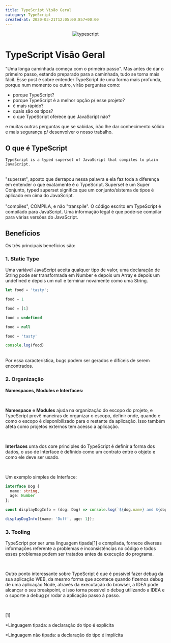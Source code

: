 ```yaml
---
title: TypeScript Visão Geral
category: TypeScript
created-at: 2020-03-21T12:05:00.857+00:00
---
```


<p align="center">
    <img alt="typescript" src="https://upload.wikimedia.org/wikipedia/commons/thumb/2/29/TypeScript_Logo_(Blue).svg/512px-TypeScript_Logo_(Blue).svg.png"/>
</p>

# TypeScript Visão Geral

"Uma longa caminhada começa com o primeiro passo". Mas antes de dar o primeiro passo, estando preparado para a caminhada,
tudo se torna mais fácil. Esse post é sobre entender TypeScript de uma forma mais profunda, porque num momento ou outro,
virão perguntas como:
 
- porque TypeScript?
- porque TypeScript é a melhor opção p/ esse projeto?
- é mais rápido?
- quais são os tipos?
- o que TypeScript oferece que JavaScript não?

e muitas outras perguntas que se sabidas, irão lhe dar conhecimento sólido e mais segurança p/ desenvolver o nosso trabalho.

## O que é TypeScript

`TypeScript is a typed superset of JavaScript that compiles to plain JavaScript.`

<br/>
"superset", aposto que derrapou nessa palavra e ela faz toda a diferença em entender o que exatamente é o TypeScript.
Superset é um Super Conjunto, typed superset significa que um conjunto/sistema de tipos é aplicado em cima do JavaScript.
<br/><br/>
"compiles", COMPILA, e não "transpile". O código escrito em TypeScript é compilado para JavaScript. Uma informação legal
é que pode-se compilar para várias versões do JavaScript.

## Benefícios

Os três principais benefícios são:

### 1. Static Type

Uma variável JavaScript aceita qualquer tipo de valor, uma declaração de String pode ser transformada em Number e depois
um Array e depois um undefined e depois um null e terminar novamente como uma String.

```js
let food = 'tasty';

food = 1

food = [1]

food = undefined

food = null

food = 'tasty'

console.log(food)
```

<br/>
Por essa característica, bugs podem ser gerados e difíceis de serem encontrados.

### 2. Organização

__Namespaces, Modules e Interfaces:__

<br/>

__Namespace__ e __Modules__ ajuda na organização do escopo do projeto, e TypeScript provê maneiras de organizar o escopo, definir
onde, quando e como o escopo é disponibilizado para o restante da aplicação. Isso também afeta como projetos externos
tem acesso a aplicação.

<br/>

__Interfaces__ uma dos core principles do TypeScript é definir a forma dos dados, o uso de Interface é definido como
um contrato entre o objeto e como ele deve ser usado.

<br/>

Um exemplo simples de Interface:

```typescript
interface Dog {
  name: string,
  age: Number
};

const displayDogInfo = (dog: Dog) => console.log(`${dog.name} and ${dog.age}`);

displayDogInfo({name: 'Duff', age: 1});
``` 

### 3. Tooling

TypeScript por ser uma linguagem tipada[1] e compilada, fornece diversas informações referente a problemas e inconsistências
no código e todos esses problemas podem ser tratados antes da execução do programa. 

<br/>

Outro ponto interessante sobre TypeScript é que é possível fazer debug da sua aplicação WEB, da mesmo forma que acontece
quando fizemos debug de uma aplicação Node, através da executação do browser, a IDEA pode alcançar o seu breakpoint, e
isso torna possível o debug utilizando a IDEA e o suporte a debug p/ rodar a aplicação passo à passo.

<br/>


[1]

*Linguagem tipada: a declaração do tipo é explícita

*Linguagem não tipada: a declaração do tipo é implícita 






